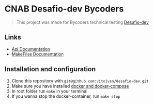 # CNAB Desafio-dev Bycoders
> This project was made for Bycoders technical testing [Desafio-dev](https://github.com/ByCodersTec/desafio-dev)

## Links
- [Api Documentation](https://documenter.getpostman.com/view/13806706/UV5RkfWG)
- [MakeFiles Documentation](https://github.com/vitoivan/desafio-dev/wiki)


## Installation and configuration

1. Clone this repository with `git@github.com:vitoivan/desafio-dev.git`
2. Make sure you have installed [docker and docker-compose](https://www.docker.com/)
3. In root folder run `make` in your terminal
4. If you wanna stop the docker-container, run `make stop`
